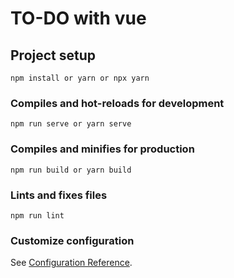 # TO-DO with vue

## Project setup
```
npm install or yarn or npx yarn
```

### Compiles and hot-reloads for development
```
npm run serve or yarn serve
```

### Compiles and minifies for production
```
npm run build or yarn build
```

### Lints and fixes files
```
npm run lint
```

### Customize configuration
See [Configuration Reference](https://cli.vuejs.org/config/).

